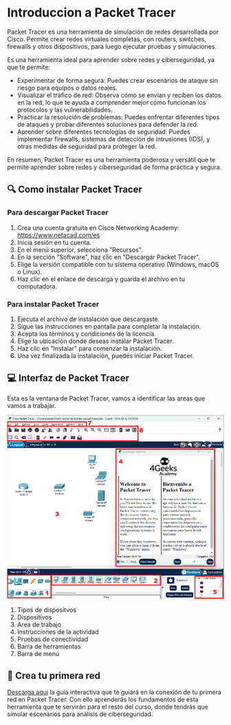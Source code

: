 <!--hide-->
# Introduccion a Packet Tracer
<!--endhide-->

Packet Tracer es una herramienta de simulación de redes desarrollada por Cisco. Permite crear redes virtuales completas, con routers, switches, firewalls y otros dispositivos, para luego ejecutar pruebas y simulaciones.

Es una herramienta ideal para aprender sobre redes y ciberseguridad, ya que te permite:

- Experimentar de forma segura: Puedes crear escenarios de ataque sin riesgo para equipos o datos reales.
- Visualizar el tráfico de red: Observa cómo se envían y reciben los datos en la red, lo que te ayuda a comprender mejor cómo funcionan los protocolos y las vulnerabilidades.
- Practicar la resolución de problemas: Puedes enfrentar diferentes tipos de ataques y probar diferentes soluciones para defender la red.
- Aprender sobre diferentes tecnologías de seguridad: Puedes implementar firewalls, sistemas de detección de intrusiones (IDS), y otras medidas de seguridad para proteger la red.

En resumen, Packet Tracer es una herramienta poderosa y versátil que te permite aprender sobre redes y ciberseguridad de forma práctica y segura.

## 🔍 Como instalar Packet Tracer

### Para descargar Packet Tracer

1. Crea una cuenta gratuita en Cisco Networking Academy: https://www.netacad.com/es
2. Inicia sesión en tu cuenta.
3. En el menú superior, selecciona "Recursos".
4. En la sección "Software", haz clic en "Descargar Packet Tracer".
5. Elige la versión compatible con tu sistema operativo (Windows, macOS o Linux).
6. Haz clic en el enlace de descarga y guarda el archivo en tu computadora.

### Para instalar Packet Tracer

1. Ejecuta el archivo de instalación que descargaste.
2. Sigue las instrucciones en pantalla para completar la instalación.
3. Acepta los términos y condiciones de la licencia.
4. Elige la ubicación donde deseas instalar Packet Tracer.
5. Haz clic en "Instalar" para comenzar la instalación.
6. Una vez finalizada la instalación, puedes iniciar Packet Tracer.

## 💻 Interfaz de Packet Tracer

Esta es la ventana de Packet Tracer, vamos a identificar las areas que vamos a trabajar.

![Interfaz de Packet Tracer](./assets/pkt-interface.png)

1. Tipos de dispositvos
2. Dispositivos
3. Area de trabajo
4. Instrucciones de la actividad
5. Pruebas de conectividad
6. Barra de herramientas
7. Barra de menú

## 📝 Crea tu primera red

[Descarga aquí](https://github.com/4GeeksAcademy/intro-packettracer/raw/main/assets/Intro-packet-tracer.pka) la guía interactiva que te guiará en la conexión de tu primera red en Packet Tracer. Con ello aprenderás los fundamentos de esta herramienta que te servirán para el resto del curso, donde tendrás que simular escenarios para análisis de ciberseguridad.
